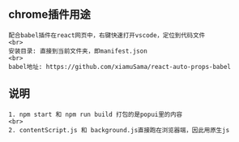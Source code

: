 ## chrome插件用途
    配合babel插件在react网页中，右键快速打开vscode，定位到代码文件
    <br>
    安装目录: 直接到当前文件夹，即manifest.json
    <br>
    babel地址: https://github.com/xiamuSama/react-auto-props-babel

## 说明
    1. npm start 和 npm run build 打包的是popui里的内容
    <br>
    2. contentScript.js 和 background.js直接跑在浏览器端，因此用原生js
